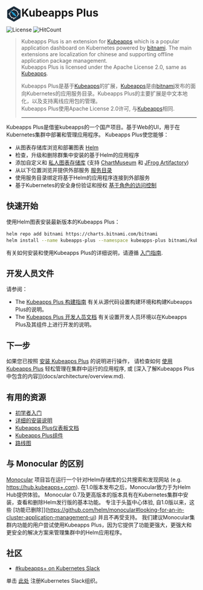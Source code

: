 # <img src="./docs/img/logo.png" width="40" align="left"> Kubeapps Plus

![License](https://img.shields.io/badge/License-Apache%202.0-red)
![HitCount](http://hits.dwyl.io/kubeoperator/kubeapps-plus.svg)

>
>Kubeapps Plus is an extension for [Kubeapps](https://github.com/kubeapps/kubeapps) which is a popular application dashboard on Kubernetes powered by [bitnami](https://bitnami.com/). The main extensions are localization for chinese and supporting offline application package management.<br>
>Kubeapps Plus is licensed under the Apache License 2.0, same as [Kubeapps](https://github.com/kubeapps/kubeapps/blob/master/LICENSE).
>              
>Kubeapps Plus是基于[Kubeapps](https://github.com/kubeapps/kubeapps)的扩展，[Kubeapps](https://github.com/kubeapps/kubeapps)是由[bitnami](https://bitnami.com/)发布的面向Kubernetes的应用服务目录。Kubeapps Plus的主要扩展是中文本地化，以及支持离线应用包的管理。<br>
>Kubeapps Plus使用Apache License 2.0许可, 与[Kubeapps](https://github.com/kubeapps/kubeapps/blob/master/LICENSE)相同.
>***

Kubeapps Plus是借鉴kubeapps的一个国产项目。基于Web的UI，用于在Kubernetes集群中部署和管理应用程序。 Kubeapps Plus使您能够：

- 从图表存储库浏览和部署图表 [Helm](https://github.com/helm/helm)
- 检查，升级和删除群集中安装的基于Helm的应用程序
- 添加自定义和 [私人图表存储库](docs/user/private-app-repository.md) (支持 [ChartMuseum](https://github.com/helm/chartmuseum) 和 [JFrog Artifactory](https://www.jfrog.com/confluence/display/RTF/Helm+Chart+Repositories))
- 从以下位置浏览并提供外部服务 [服务目录](https://github.com/kubernetes-incubator/service-catalog)
- 使用服务目录绑定将基于Helm的应用程序连接到外部服务
- 基于Kubernetes的安全身份验证和授权 [基于角色的访问控制](docs/user/access-control.md)

## 快速开始

使用Helm图表安装最新版本的Kubeapps Plus：

```bash
helm repo add bitnami https://charts.bitnami.com/bitnami
helm install --name kubeapps-plus --namespace kubeapps-plus bitnami/kubeapps
```

有关如何安装和使用Kubeapps Plus的详细说明，请遵循 [入门指南](docs/user/getting-started.md).

## 开发人员文件

请参阅：

- The [Kubeapps Plus 构建指南](docs/developer/build.md) 有关从源代码设置构建环境和构建Kubeapps Plus的说明。
- The [Kubeapps Plus 开发人员文档](docs/developer/README.md) 有关设置开发人员环境以在Kubeapps Plus及其组件上进行开发的说明。

## 下一步

如果您已按照 [安装 Kubeapps Plus](docs/user/getting-started.md) 的说明进行操作， 请检查如何 [使用 Kubeapps Plus](docs/user/dashboard.md) 轻松管理在集群中运行的应用程序, 或 [深入了解Kubeapps Plus中包含的内容]](docs/architecture/overview.md).

## 有用的资源

- [初学者入门](docs/user/getting-started.md)
- [详细的安装说明](chart/kubeapps+/README.md)
- [Kubeapps Plus仪表板文档](docs/user/dashboard.md)
- [Kubeapps Plus组件](docs/architecture/overview.md)
- [路线图](https://github.com/kubeapps+/kubeapps+/wiki/Roadmap)

## 与 Monocular 的区别

[Monocular](https://github.com/helm/monocular) 项目旨在运行一个针对Helm存储库的公共搜索和发现网站 (e.g. https://hub.kubeapps+.com). 在1.0版本发布之后，Monocular致力于为Helm Hub提供体验。
Monocular 0.7及更高版本的版本具有在Kubernetes集群中安装，查看和删除Helm发行版的基本功能。 专注于头盔中心体验, 自1.0版以来，这些 [功能已删除]](https://github.com/helm/monocular#looking-for-an-in-cluster-application-management-ui) 并且不再受支持。 我们建议Monocular集群内功能的用户尝试使用Kubeapps Plus，因为它提供了功能更强大，更强大和更安全的解决方案来管理集群中的Helm应用程序。
## 社区

- [#kubeapps+ on Kubernetes Slack](https://kubernetes.slack.com/messages/kubeapps+)

单击 [此处](http://slack.k8s.io) 注册Kubernetes Slack组织。

